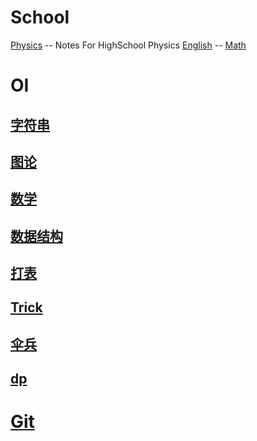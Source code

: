 # School
[Physics](Physics) -- Notes For HighSchool Physics
[English](English) -- 
[Math](Math)

# OI
## [字符串](字符串)
## [图论](图论) 
## [数学](数学)
## [数据结构](数据结构)
## [打表](打表)
## [Trick](Trick)
## [伞兵](伞兵)
## [dp](dp)

# [Git](Git)

